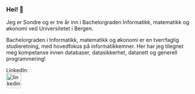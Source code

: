 ### Hei! 👋

Jeg er Sondre og er tre år inn i Bachelorgraden Informatikk, matematikk og økonomi ved Universitetet i Bergen. 

Bachelorgraden i Informatikk, matematikk og økonomi er en tverrfaglig studieretning, med hovedfokus på informatikkemner. Her har jeg tilegnet meg kompetanse innen databaser, datasikkerhet, datanett og generell programmering!



LinkedIn:     
[<img src='https://cdn.jsdelivr.net/npm/simple-icons@3.0.1/icons/linkedin.svg' alt='linkedin' height='40'>](https://www.linkedin.com/in/sondre-sylte/)  


